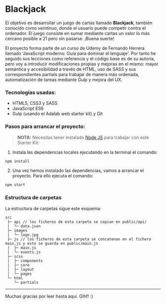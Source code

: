 # Blackjack

El objetivo es desarrollar un juego de cartas llamado **Blackjack**, también conocido como *veintinuo*, donde el usuario puede competir contra el ordenador. El juego consiste en sumar mediante cartas un valor lo más cercano posible a 21 pero sin pasarse. ¡Buena suerte!

El proyecto forma parte de un curso de Udemy de Fernando Herrera llamado 'JavaScript moderno: Guía para dominar el lenguaje'. Por tanto he seguido sus lecciones como referencia y el código base es de su autoría, pero voy a introducir modificaciones propias y mejoras en el mismo: mayor semántica y accesibilidad a través de HTML, uso de SASS y sus correspondientes partials para trabajar de manera más ordenada, automatización de tareas mediante Gulp y mejora del UX.

### Tecnologías usadas:

- HTML5, CSS3 y SASS
- JavaScript ES6
- Gulp (usando el Adalab web starter kit) y Git

### Pasos para arrancar el proyecto:

> **NOTA:** Necesitas tener instalado [Node JS](https://nodejs.org/) para trabajar con este Starter Kit:

1. Instala las dependencias locales ejecutando en la terminal el comando:

```bash
npm install
```

2. Una vez hemos instalado las dependencias, vamos a arrancar el proyecto. Para ello ejecuta el comando:

```bash
npm start
```

### Estructura de carpetas

La estructura de carpetas sigue este esquema:

```
src
 ├─ api // los ficheros de esta carpeta se copian en public/api/
 |  └─ data.json
 ├─ images
 |  └─ logo.jpg
 ├─ js // los ficheros de esta carpeta se concatenan en el fichero main.js y este se guarda en public/main.js
 |  ├─ main.js
 |  └─ events.js
 ├─ scss
 |  ├─ components
 |  ├─ core
 |  ├─ layout
 |  └─ pages
 └─ html
    └─ partials
```

---

Muchas gracias por leer hasta aquí. Glhf! :) 
